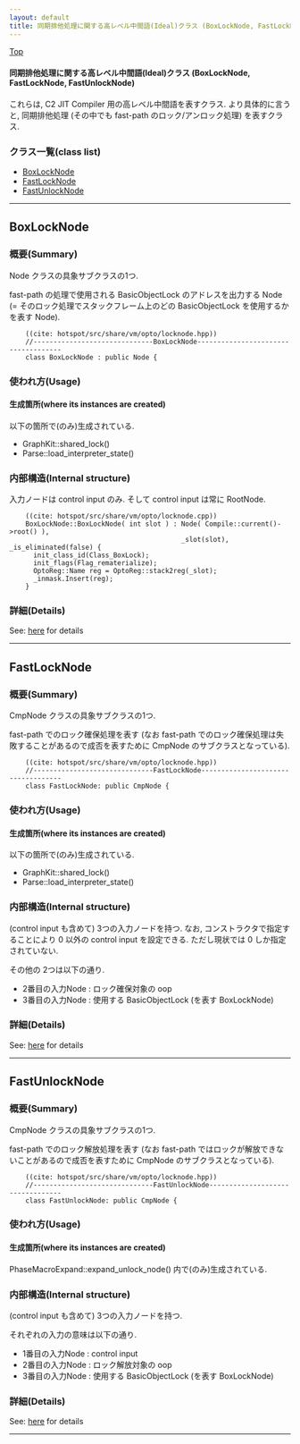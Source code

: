 ```yaml
---
layout: default
title: 同期排他処理に関する高レベル中間語(Ideal)クラス (BoxLockNode, FastLockNode, FastUnlockNode)
---
```

[Top](../index.html)

#### 同期排他処理に関する高レベル中間語(Ideal)クラス (BoxLockNode, FastLockNode, FastUnlockNode)

これらは, C2 JIT Compiler 用の高レベル中間語を表すクラス.
より具体的に言うと, 同期排他処理 (その中でも fast-path のロック/アンロック処理) を表すクラス.


### クラス一覧(class list)

  * [BoxLockNode](#noBFpilVHH)
  * [FastLockNode](#noosq3r_B1)
  * [FastUnlockNode](#noYv663zxg)


---
## <a name="noBFpilVHH" id="noBFpilVHH">BoxLockNode</a>

### 概要(Summary)
Node クラスの具象サブクラスの1つ.

fast-path の処理で使用される BasicObjectLock のアドレスを出力する Node
(= そのロック処理でスタックフレーム上のどの BasicObjectLock を使用するかを表す Node).


```
    ((cite: hotspot/src/share/vm/opto/locknode.hpp))
    //------------------------------BoxLockNode------------------------------------
    class BoxLockNode : public Node {
```

### 使われ方(Usage)
#### 生成箇所(where its instances are created)
以下の箇所で(のみ)生成されている.

* GraphKit::shared_lock()
* Parse::load_interpreter_state()

### 内部構造(Internal structure)
入力ノードは control input のみ. そして control input は常に RootNode.


```
    ((cite: hotspot/src/share/vm/opto/locknode.cpp))
    BoxLockNode::BoxLockNode( int slot ) : Node( Compile::current()->root() ),
                                           _slot(slot), _is_eliminated(false) {
      init_class_id(Class_BoxLock);
      init_flags(Flag_rematerialize);
      OptoReg::Name reg = OptoReg::stack2reg(_slot);
      _inmask.Insert(reg);
    }
```




### 詳細(Details)
See: [here](../doxygen/classBoxLockNode.html) for details

---
## <a name="noosq3r_B1" id="noosq3r_B1">FastLockNode</a>

### 概要(Summary)
CmpNode クラスの具象サブクラスの1つ.

fast-path でのロック確保処理を表す
(なお fast-path でのロック確保処理は失敗することがあるので成否を表すために CmpNode のサブクラスとなっている).


```
    ((cite: hotspot/src/share/vm/opto/locknode.hpp))
    //------------------------------FastLockNode-----------------------------------
    class FastLockNode: public CmpNode {
```

### 使われ方(Usage)
#### 生成箇所(where its instances are created)
以下の箇所で(のみ)生成されている.

* GraphKit::shared_lock()
* Parse::load_interpreter_state()

### 内部構造(Internal structure)
(control input も含めて) 3つの入力ノードを持つ. 
なお, コンストラクタで指定することにより 0 以外の control input を設定できる. ただし現状では 0 しか指定されていない.

その他の 2つは以下の通り.

* 2番目の入力Node : ロック確保対象の oop
* 3番目の入力Node : 使用する BasicObjectLock (を表す BoxLockNode)




### 詳細(Details)
See: [here](../doxygen/classFastLockNode.html) for details

---
## <a name="noYv663zxg" id="noYv663zxg">FastUnlockNode</a>

### 概要(Summary)
CmpNode クラスの具象サブクラスの1つ.

fast-path でのロック解放処理を表す
(なお fast-path ではロックが解放できないことがあるので成否を表すために CmpNode のサブクラスとなっている).


```
    ((cite: hotspot/src/share/vm/opto/locknode.hpp))
    //------------------------------FastUnlockNode---------------------------------
    class FastUnlockNode: public CmpNode {
```

### 使われ方(Usage)
#### 生成箇所(where its instances are created)
PhaseMacroExpand::expand_unlock_node() 内で(のみ)生成されている.

### 内部構造(Internal structure)
(control input も含めて) 3つの入力ノードを持つ. 

それぞれの入力の意味は以下の通り.

* 1番目の入力Node : control input
* 2番目の入力Node : ロック解放対象の oop
* 3番目の入力Node : 使用する BasicObjectLock (を表す BoxLockNode)




### 詳細(Details)
See: [here](../doxygen/classFastUnlockNode.html) for details

---
